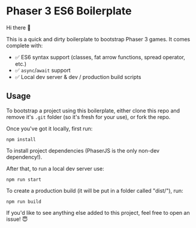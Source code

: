 # Phaser 3 ES6 Boilerplate

Hi there 👋

This is a quick and dirty boilerplate to bootstrap Phaser 3 games. It comes complete with:

  - ✅ ES6 syntax support (classes, fat arrow functions, spread operator, etc.)
  - ✅ `async`/`await` support
  - ✅ Local dev server & dev / production build scripts

## Usage

To bootstrap a project using this boilerplate, either clone this repo and remove it's `.git` folder (so it's fresh for your use), or fork the repo.

Once you've got it locally, first run:

```
npm install
```

To install project dependencies (PhaserJS is the only non-dev dependency!).

After that, to run a local dev server use:

```
npm run start
```

To create a production build (it will be put in a folder called "dist/"), run:

```
npm run build
```

If you'd like to see anything else added to this project, feel free to open an issue! 😇
